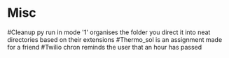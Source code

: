 # Misc
#Cleanup py
run in mode '1'
organises the folder you direct it into neat directories based on their extensions
#Thermo_sol is an assignment made for a friend
#Twilio chron reminds the user that an hour has passed
